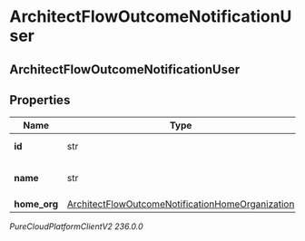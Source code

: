 # ArchitectFlowOutcomeNotificationUser

## ArchitectFlowOutcomeNotificationUser

## Properties

|Name | Type | Description | Notes|
|------------ | ------------- | ------------- | -------------|
| **id** | str | The ID of the user. | [optional] |
| **name** | str | The name of the user, if available. | [optional] |
| **home_org** | [ArchitectFlowOutcomeNotificationHomeOrganization](ArchitectFlowOutcomeNotificationHomeOrganization) |  | [optional] |



_PureCloudPlatformClientV2 236.0.0_
